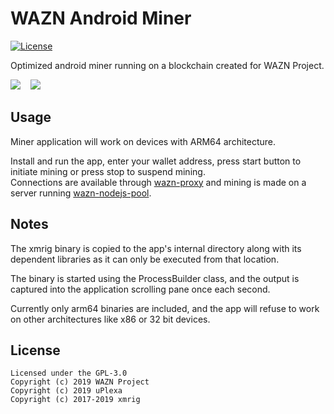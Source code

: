 WAZN Android Miner
======================

[![License](https://img.shields.io/badge/license-GPL--3.0-blue)](https://opensource.org/licenses/GPL-3.0)

Optimized android miner running on a blockchain created for WAZN Project.

<img src="https://wazn.io/downloads/img/wazndroid_miner.png">&nbsp;&nbsp;&nbsp;&nbsp;<img src="https://wazn.io/downloads/img/wazndroid_settings.png">

## Usage

Miner application will work on devices with ARM64 architecture.

Install and run the app, enter your wallet address, press start button to initiate mining or press stop to suspend mining.  
Connections are available through [wazn-proxy](https://github.com/project-wazn/wazn-proxy) and mining is made on a server running [wazn-nodejs-pool](https://github.com/project-wazn/wazn-nodejs-pool).

## Notes

The xmrig binary is copied to the app's internal directory along with its dependent libraries as it can only be executed from that location.

The binary is started using the ProcessBuilder class, and the output is captured into the application scrolling pane once each second.

Currently only arm64 binaries are included, and the app will refuse to work on other architectures like x86 or 32 bit devices.

## License
```
Licensed under the GPL-3.0
Copyright (c) 2019 WAZN Project
Copyright (c) 2019 uPlexa
Copyright (c) 2017-2019 xmrig
```
